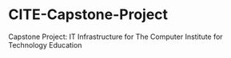# CITE-Capstone-Project
Capstone Project: IT Infrastructure for The Computer Institute for Technology Education
